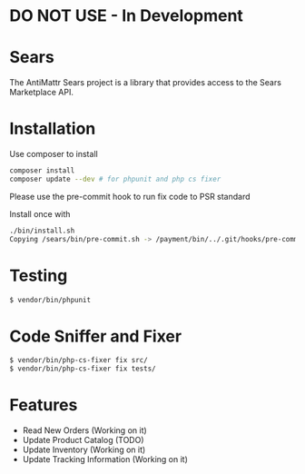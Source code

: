 # DO NOT USE - In Development

Sears
=======

The AntiMattr Sears project is a library that provides access to the Sears Marketplace API.

Installation
============

Use composer to install

```bash
composer install
composer update --dev # for phpunit and php cs fixer
```

Please use the pre-commit hook to run fix code to PSR standard

Install once with

```bash
./bin/install.sh 
Copying /sears/bin/pre-commit.sh -> /payment/bin/../.git/hooks/pre-commit
```

Testing
=======

```bash
$ vendor/bin/phpunit 
```

Code Sniffer and Fixer
======================

```bash
$ vendor/bin/php-cs-fixer fix src/
$ vendor/bin/php-cs-fixer fix tests/
```

Features
========

 * Read New Orders (Working on it)
 * Update Product Catalog (TODO)
 * Update Inventory (Working on it)
 * Update Tracking Information (Working on it)
